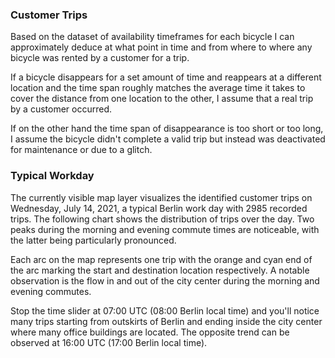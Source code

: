 ### Customer Trips

Based on the dataset of availability timeframes for each bicycle I can approximately deduce at what point in time and from where to where any bicycle was rented by a customer for a trip.

If a bicycle disappears for a set amount of time and reappears at a different location and the time span roughly matches the average time it takes to cover the distance from one location to the other, I assume that a real trip by a customer occurred.

If on the other hand the time span of disappearance is too short or too long, I assume the bicycle didn't complete a valid trip but instead was deactivated for maintenance or due to a glitch.

### Typical Workday

The currently visible map layer visualizes the identified customer trips on Wednesday, July 14, 2021, a typical Berlin work day with 2985 recorded trips. The following chart shows the distribution of trips over the day. Two peaks during the morning and evening commute times are noticeable, with the latter being particularly pronounced.

<Charts name='JULY_14_TRIPS' />

Each arc on the map represents one trip with the orange and cyan end of the arc marking the start and destination location respectively. A notable observation is the flow in and out of the city center during the morning and evening commutes.

Stop the time slider at 07:00 UTC (08:00 Berlin local time) and you'll notice many trips starting from outskirts of Berlin and ending inside the city center where many office buildings are located. The opposite trend can be observed at 16:00 UTC (17:00 Berlin local time).
